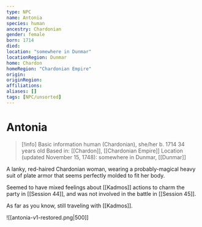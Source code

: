 ```yaml
---
type: NPC
name: Antonia
species: human
ancestry: Chardonian
gender: female
born: 1714
died: 
location: "somewhere in Dunmar"
locationRegion: Dunmar
home: Chardon
homeRegion: "Chardonian Empire"
origin: 
originRegion:
affiliations:
aliases: []
tags: [NPC/unsorted]
---
```

# Antonia
>[!info] Basic information
>human (Chardonian), she/her
>b. 1714
>34 years old
>Based in: [[Chardon]], [[Chardonian Empire]]
>Location (updated November 15, 1748): somewhere in Dunmar, [[Dunmar]]

A lanky, red-haired Chardonian woman, wearing a probably-magical heavy suit of plate armor that seems perfectly molded to fit her body. 

Seemed to have mixed feelings about [[Kadmos]] actions to charm the party in [[Session 44]], and was not involved in the battle in [[Session 45]]. 

As far as you know, still traveling with [[Kadmos]]. 

![[antonia-v1-restored.png|500]]